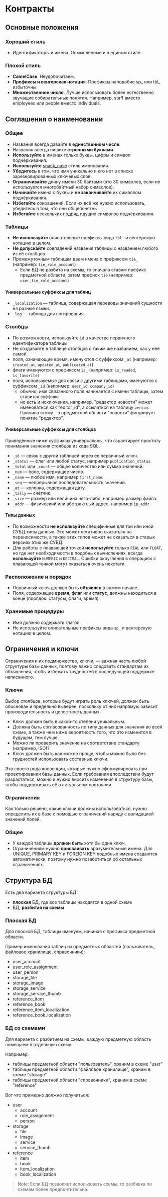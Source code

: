 Контракты
===
## Основные положения

### Хороший стиль

* Идентификаторы и имена. Осмысленные и в едином стиле.

### Плохой стиль

* **CamelCase**. Неудобочитаем.
* **Префиксы и венгерская нотация**. Префиксы наподобие sp_ или tbl_ избыточны.
* **Множественное число**. Лучше использовать более естественно звучащие собирательные понятия. Например, staff вместо employees или people вместо individuals.

## Соглашения о наименовании

### Общее

* Названия всегда давайте в **единственном числе**.
* Названия всегда пишите **строчными буквами**.
* **Используйте** в именах только буквы, цифры и символ подчёркивания.
* **Используйте** [snack_case](https://ru.wikipedia.org/wiki/Snake_case) стиль именования.
* **Убедитесь** в том, что имя уникально и его нет в списке зарезервированных ключевых слов.
* **Ограничивайте** длину имени 30 байтами (это 30 символов, если не используется многобайтный набор символов).
* **Начинайте** имена с буквы и **не заканчивайте** их символом подчёркивания.
* **Избегайте** сокращений. Если их всё же нужно использовать, убедитесь в том, что они общепонятны.
* **Избегайте** нескольких подряд идущих символов подчёркивания.

### Таблицы

* **Не используйте** описательные префиксы вида `tbl_` и венгерскую нотацию в целом.
* **Не допускайте** совпадений названия таблицы с названием любого из её столбцов.
* Промежуточным таблицам даем имена с префиксом `tie_` (например: `tie_role_account`)
  * Если БД не разбита на схемы, то сначала ставим префикс предметной области, затем префиск `tie` (например: `user_tie_role_account`)

#### Универсальные суффиксы для таблиц

* `_localization` — таблица, содержащая переводы значений сущности на разные языки.
* `_log` — таблица для логирования.

### Столбцы

* По возможности, используйте `id` в качестве первичного идентификатора таблицы.
* Не создавайте в таблице столбцов с таким же названием, как у неё самой.
* поля, означающие время, именуются с суффиксом `_at` (например: `created_at`, `updated_at`, `publicated_at`)
* флаги именуются с префиксом `is_` (например: `is_readed`, `is_favorite`)
* поля, используемые для связи с другими таблицами, именуются с суффиксом `_id` (например: `user_id`, `company_id`)
	* обычно, имя связанного поля начинается с имени таблицы, затем ставится суффикс
	* но есть и исключения, например, "редактор новости" может именоваться как "editor_id", а ссылаться на таблицу `person`. Причина этому - в предметной области "новости" фигурирует понятие "редактор".

#### Универсальные суффиксы для столбцов

Приведённые ниже суффиксы универсальны, что гарантирует простоту понимания значения столбцов из кода SQL.

* `_id` — связь с другой таблицей через ее первичный ключ.
* `_status` — флаг или любой статус, например `publication_status`.
* `_total` или `_count` — общее количество или сумма значений.
* `_num` — поле, содержащее число.
* `_name` — любое имя, например `first_name`.
* `_seq` — непрерывная последовательность значений.
* `_at` — колонка, содержащая дату.
* `_tally` — счётчик.
* `_size` — размер или величина чего-либо, например размер файла.
* `_addr` — физический или абстрактный адрес, например `ip_addr`.

#### Типы данных

* По возможности **не используйте** специфичные для той или иной СУБД типы данных. Это может негативно сказаться на переносимости, а также этих типов может не оказаться в старых версиях этих же СУБД.
* Для работы с плавающей точкой **используйте** только `REAL` или `FLOAT`, но где нет необходимости в подобных вычислениях, всегда **используйте** `NUMERIC` и `DECIMAL`. Ошибки округления в операциях с плавающей точкой могут оказаться очень некстати.

### Расположение и порядок

* Первичный ключ должен быть **объявлен** в самом начале.
* Поля, содержащие **время**, **флаг** или **статус**, должны находиться в конце (порядок: статусы, флаги, время)

### Хранимые процедуры

* Имя должно содержать глагол.
* Не используйте описательные префиксы вида `sp_` и венгерскую нотацию в целом.

## Ограничения и ключи

Ограничения и их подмножество, ключи, — важная часть любой структуры базы данных, поэтому важно следовать стандартам их объявления, чтобы избежать трудностей в последующей поддержке написанного.

### Ключи

Выбор столбцов, которые будут играть роль ключей, должен быть обоснован и предельно выверен, поскольку от них напрямую зависит производительность и целостность данных.

* Ключ должен быть в какой-то степени уникальным.
* Должна быть согласованность по типу данных для значения во всей схеме, а также чем ниже вероятность того, что это изменится в будущем, тем лучше.
* Можно ли проверить значение на соответствие стандарту (например, ISO)?
* Ключ должен быть как можно проще, чтобы можно было без трудностей использовать составные ключи.

Это своего рода конвенции, которые нужно сформулировать при проектировании базы данных. Если требования впоследствии будут разрастаться, можно и нужно вносить изменения в структуру базы, чтобы поддерживать её в актуальном состоянии.

### Ограничения

Как только решено, какие ключи должны использоваться, нужно определить их в базе с помощью ограничений наряду с валидацией значений полей.

### Общее

* У каждой таблицы **должен быть** хотя бы один ключ.
* Ограничениям нужно **присваивать** вразумительные имена. Для UNIQUE, PRIMARY KEY и FOREIGN KEY подобные имена создаются автоматически, поэтому нужно позаботиться об остальных ограничениях.

## Структура БД

Есть два варианта структуры БД:

* **плоская** БД, где все таблицы находятся в одной схеме
* БД, **разбитая на схемы**

### Плоская БД

Для плоской БД, таблицы именуем, начиная с префикса предметной области.

Пример именования таблиц из предметных областей (пользователь, файловое хранилище, справочники):

* user_account
* user_role_assignment
* user_person
* storage_file
* storage_image
* storage_service
* storage_service_thumb
* reference_item
* reference_book
* reference_item_localization
* reference_book_localization

### БД со схемами

Для варианта с разбитием на схемы, каждую предметную область помещаем в отдельную схему.

Например:

* таблицы предметной области "пользователь", храним в схеме "user"
* таблицы предметной области "файловое хранилище", храним в схеме "storage"
* таблицы предметной области "справочники", храним в схеме "reference"

Вот что примерно должно получиться:

* user
	* account
	* role_assignment
	* person
* storage
	* file
	* image
	* service
	* service_thumb
* reference
	* item
	* book
	* item_localization
	* book_localization

> Note: Если БД позволяет использовать схемы, то разбивка по схемам более предпочтительна.
